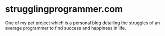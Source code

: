# strugglingprogrammer.com
One of my pet project which is a personal blog detailing the struggles of an average programmer to find success and happiness in life.

